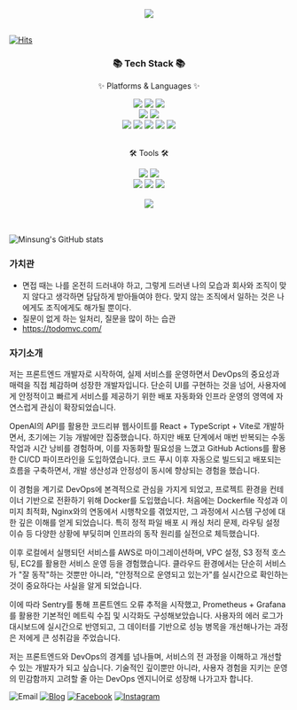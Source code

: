 <div align=center>
	<img src="https://capsule-render.vercel.app/api?type=waving&color=auto&height=200&section=header&text=MasterJms%20Github!&fontSize=90" />	
</div>
<br>

  [![Hits](https://hits.seeyoufarm.com/api/count/incr/badge.svg?url=https%3A%2F%2Fgithub.com%2Fgjbae1212%2Fhit-counter&count_bg=%2379C83D&title_bg=%23555555&icon=&icon_color=%23E7E7E7&title=hits&edge_flat=false)](https://hits.seeyoufarm.com)


<div align=center>
	<h3>📚 Tech Stack 📚</h3>
	<p>✨ Platforms & Languages ✨</p>
</div>

<div align="center">
	<img src="https://img.shields.io/badge/HTML5-E34F26?style=flat&logo=HTML5&logoColor=white" />
	<img src="https://img.shields.io/badge/CSS3-1572B6?style=flat&logo=CSS3&logoColor=white" />
	<img src="https://img.shields.io/badge/JavaScript-F7DF1E?style=flat&logo=JavaScript&logoColor=white" />
	<br>
	<img src="https://img.shields.io/badge/Spring-6DB33F?style=flat&logo=Spring&logoColor=white" />
	<img src="https://img.shields.io/badge/Bootstrap-7952B3?style=flat&logo=Bootstrap&logoColor=white" />
	<br>
	<img src="https://img.shields.io/badge/MySQL-4479A1?style=flat&logo=MySQL&logoColor=white" />
	<img src="https://img.shields.io/badge/MongoDB-003545?style=flat&logo=MongoDB&logoColor=white" />
	<img src="https://img.shields.io/badge/Express-FCC624?style=flat&logo=Express&logoColor=white" />
	<img src="https://img.shields.io/badge/Typescript-3178C6?style=flat-square&logo=Typescript&logoColor=white"/>
	<img src="https://img.shields.io/badge/Python-3776AB?style=flat-square&logo=Python&logoColor=white"/>
</div>
<br>

<div align=center>
	<p>🛠 Tools 🛠</p>
</div>
<div align=center>
	<img src="https://img.shields.io/badge/Amazon AWS-232F3E?style=flat-square&logo=amazonaws&logoColor=white"/>
	<img src="https://img.shields.io/badge/Visual%20Studio%20Code-007ACC?style=flat&logo=VisualStudioCode&logoColor=white" />
	<br>
	<img src="https://img.shields.io/badge/React-F8DC75?style=flat&logo=React&logoColor=white" />
	<img src="https://img.shields.io/badge/Vue.js-009639?style=flat&logo=Vue.js&logoColor=white" />
	<img src="https://img.shields.io/badge/GitHub-181717?style=flat&logo=GitHub&logoColor=white" />
</div>
<br>

<div align=center>
  <img src="https://github-readme-stats.vercel.app/api/top-langs/?username=masterjms&layout=compact"><br><br>
</div>
<br>

![Minsung's GitHub stats](https://github-readme-stats.vercel.app/api?username=masterjms)


### 가치관
- 면접 때는 나를 온전히 드러내야 하고, 그렇게 드러낸 나의 모습과 회사와 조직이 맞지 않다고 생각하면 담담하게 받아들여야 한다. 맞지 않는 조직에서 일하는 것은 나에게도 조직에게도 해가될 뿐이다.
- 질문이 없게 하는 일처리, 질문을 많이 하는 습관
- https://todomvc.com/

### 자기소개
저는 프론트엔드 개발자로 시작하여, 실제 서비스를 운영하면서 DevOps의 중요성과 매력을 직접 체감하며 성장한 개발자입니다. 단순히 UI를 구현하는 것을 넘어, 사용자에게 안정적이고 빠르게 서비스를 제공하기 위한 배포 자동화와 인프라 운영의 영역에 자연스럽게 관심이 확장되었습니다.

OpenAI의 API를 활용한 코드리뷰 웹사이트를 React + TypeScript + Vite로 개발하면서, 초기에는 기능 개발에만 집중했습니다. 하지만 배포 단계에서 매번 반복되는 수동 작업과 시간 낭비를 경험하며, 이를 자동화할 필요성을 느꼈고 GitHub Actions를 활용한 CI/CD 파이프라인을 도입하였습니다. 코드 푸시 이후 자동으로 빌드되고 배포되는 흐름을 구축하면서, 개발 생산성과 안정성이 동시에 향상되는 경험을 했습니다.

이 경험을 계기로 DevOps에 본격적으로 관심을 가지게 되었고, 프로젝트 환경을 컨테이너 기반으로 전환하기 위해 Docker를 도입했습니다. 처음에는 Dockerfile 작성과 이미지 최적화, Nginx와의 연동에서 시행착오를 겪었지만, 그 과정에서 시스템 구성에 대한 깊은 이해를 얻게 되었습니다. 특히 정적 파일 배포 시 캐싱 처리 문제, 라우팅 설정 이슈 등 다양한 상황에 부딪히며 인프라의 동작 원리를 실전으로 체득했습니다.

이후 로컬에서 실행되던 서비스를 AWS로 마이그레이션하며, VPC 설정, S3 정적 호스팅, EC2를 활용한 서비스 운영 등을 경험했습니다. 클라우드 환경에서는 단순히 서비스가 "잘 동작"하는 것뿐만 아니라, "안정적으로 운영되고 있는가"를 실시간으로 확인하는 것이 중요하다는 사실을 알게 되었습니다.

이에 따라 Sentry를 통해 프론트엔드 오류 추적을 시작했고, Prometheus + Grafana를 활용한 기본적인 메트릭 수집 및 시각화도 구성해보았습니다. 사용자의 에러 로그가 대시보드에 실시간으로 반영되고, 그 데이터를 기반으로 성능 병목을 개선해나가는 과정은 저에게 큰 성취감을 주었습니다.

저는 프론트엔드와 DevOps의 경계를 넘나들며, 서비스의 전 과정을 이해하고 개선할 수 있는 개발자가 되고 싶습니다. 기술적인 깊이뿐만 아니라, 사용자 경험을 지키는 운영의 민감함까지 고려할 줄 아는 DevOps 엔지니어로 성장해 나가고자 합니다.




![Email](https://img.shields.io/badge/mstoto0319@gmail.com-yellow?logo=messenger&logoColor=fff)
[![Blog](https://img.shields.io/badge/TIL-https://github.com/masterjms-%23333?labelColor=%23aaa)](https://github.com/masterjms/TIL)
[![Facebook](https://img.shields.io/badge/facebook-1877f2?style=flat-square&logo=facebook&logoColor=white)](https://www.facebook.com/profile)
[![Instagram](https://img.shields.io/badge/instagram-E4405F?style=flat-square&logo=instagram&logoColor=white)](https://www.instagram.com//?hl=ko)
